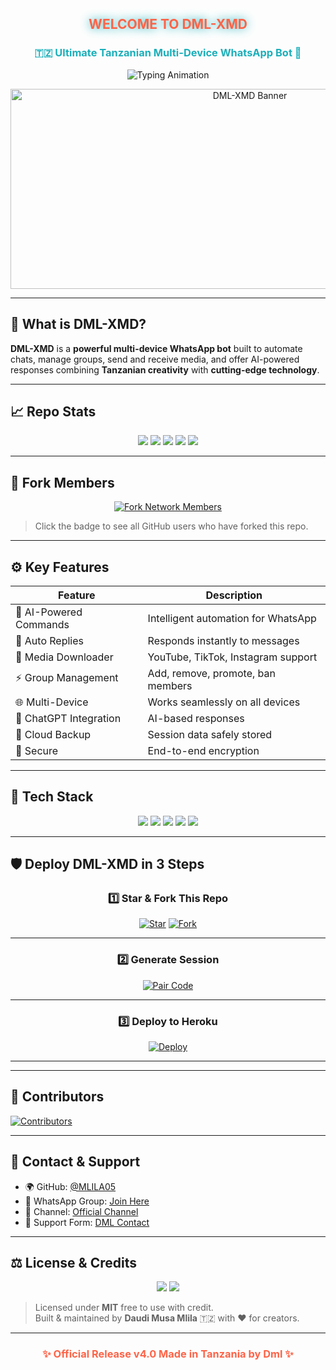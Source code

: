 <h2 align="center" style="color:#FF6347; text-shadow:0 0 15px #1BAFBA;">WELCOME TO DML-XMD</h2>

<h3 align="center" style="color:#1BAFBA; font-weight:bold;">
🇹🇿 Ultimate Tanzanian Multi-Device WhatsApp Bot 🤖
</h3>

<p align="center">
  <img src="https://readme-typing-svg.herokuapp.com?font=Fira+Code&weight=600&size=25&duration=3000&pause=1000&color=FF6347&center=true&width=900&height=100&lines=HELLO+WORLD!+👋;MEET+DML-XMD+🤖;REVOLUTIONIZING+WHATSAPP+AUTOMATION;MADE+IN+TANZANIA+BY+DML+💻;FAST+EFFICIENT+AND+SMART+🔥" alt="Typing Animation">
</p>

<p align="center">
  <img alt="DML-XMD Banner" width="750" height="320" src="https://files.catbox.moe/emdr5h.jpg">
</p>

---

## 🚀 What is DML-XMD?

**DML-XMD** is a **powerful multi-device WhatsApp bot** built to automate chats, manage groups, send and receive media, and offer AI-powered responses combining **Tanzanian creativity** with **cutting-edge technology**.

---

## 📈 Repo Stats

<p align="center">
  <img src="https://img.shields.io/github/stars/MLILA05/DML-XMD?style=for-the-badge&logo=github&color=FF6347">
  <img src="https://img.shields.io/github/license/MLILA05/DML-XMD?style=for-the-badge&color=orange">
  <img src="https://img.shields.io/github/repo-size/MLILA05/DML-XMD?style=for-the-badge&color=purple">
  <img src="https://img.shields.io/github/last-commit/MLILA05/DML-XMD?style=for-the-badge&color=yellow">
  <img src="https://komarev.com/ghpvc/?username=MLILA05&label=Profile+Views&color=1BAFBA&style=for-the-badge">
</p>

---

## 🔱 Fork Members

<p align="center">
  <a href="https://github.com/MLILA05/DML-XMD/network/members" target="_blank">
    <img src="https://img.shields.io/badge/VIEW_FORKS-1BAFBA?style=for-the-badge&logo=git&logoColor=white" alt="Fork Network Members">
  </a>
</p>

> Click the badge to see all GitHub users who have forked this repo.

---

## ⚙️ Key Features

| Feature | Description |
|---------|-------------|
| 🤖 AI-Powered Commands | Intelligent automation for WhatsApp |
| 💬 Auto Replies | Responds instantly to messages |
| 🎵 Media Downloader | YouTube, TikTok, Instagram support |
| ⚡ Group Management | Add, remove, promote, ban members |
| 🌐 Multi-Device | Works seamlessly on all devices |
| 🧠 ChatGPT Integration | AI-based responses |
| 💾 Cloud Backup | Session data safely stored |
| 🔐 Secure | End-to-end encryption |

---

## 🧰 Tech Stack

<p align="center">
  <img src="https://img.shields.io/badge/Node.js-339933?style=for-the-badge&logo=node.js&logoColor=white"/>
  <img src="https://img.shields.io/badge/Baileys-MD-blue?style=for-the-badge&logo=whatsapp"/>
  <img src="https://img.shields.io/badge/JavaScript-F7DF1E?style=for-the-badge&logo=javascript&logoColor=black"/>
  <img src="https://img.shields.io/badge/Heroku-430098?style=for-the-badge&logo=heroku&logoColor=white"/>
  <img src="https://img.shields.io/badge/VS_Code-007ACC?style=for-the-badge&logo=visualstudiocode&logoColor=white"/>
</p>

---

## 🛡️ Deploy DML-XMD in 3 Steps

<div align="center">

### 1️⃣ Star & Fork This Repo

[![Star](https://img.shields.io/github/stars/MLILA05/DML-XMD?label=Star&style=for-the-badge&logo=github)](https://github.com/MLILA05/DML-XMD/stargazers)
[![Fork](https://img.shields.io/github/forks/MLILA05/DML-XMD?label=Fork&style=for-the-badge&logo=github)](https://github.com/MLILA05/DML-XMD/forks)

---

### 2️⃣ Generate Session

[![Pair Code](https://img.shields.io/badge/GET_PAIR_CODE-1BAFBA?style=for-the-badge&logo=connectdevelop&logoColor=white)](https://dml-session-portal.onrender.com)

---

### 3️⃣ Deploy to Heroku

[![Deploy](https://img.shields.io/badge/DEPLOY_TO_HEROKU-430098?style=for-the-badge&logo=heroku&logoColor=white)](https://dashboard.heroku.com/new?template=https://github.com/MLILA05/DML-XMD)

</div>

---


---

## 🧩 Contributors

[![Contributors](https://contrib.rocks/image?repo=MLILA05/DML-XMD)](https://github.com/MLILA05/DML-XMD/graphs/contributors)

---

## 💬 Contact & Support

- 🌍 GitHub: [@MLILA05](https://github.com/MLILA05)  
- 💬 WhatsApp Group: [Join Here](https://chat.whatsapp.com/FunyTxSwaKI7E5Q4z8YGbS)  
- 📢 Channel: [Official Channel](https://whatsapp.com/channel/0029VbBTnYe4yltFjGWi8K1g)  
- 💬 Support Form: [DML Contact](https://dml-contact.vercel.app)

---

## ⚖️ License & Credits

<p align="center">
  <img src="https://img.shields.io/badge/License-MIT-orange?style=for-the-badge"/>
  <img src="https://img.shields.io/badge/Credits-DML_Team-1BAFBA?style=for-the-badge"/>
</p>

> Licensed under **MIT**  free to use with credit.  
> Built & maintained by **Daudi Musa Mlila** 🇹🇿 with ❤️ for creators.

---

<h3 align="center" style="color:#FF6347;">
✨ Official Release v4.0 Made in Tanzania by Dml ✨
</h3>
